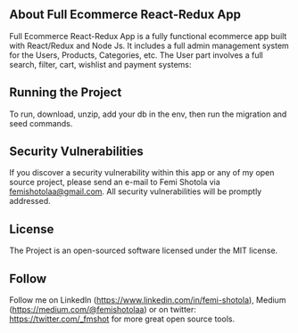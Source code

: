 ## About Full Ecommerce React-Redux App
Full Ecommerce React-Redux App is a fully functional ecommerce app built with React/Redux and Node Js. It includes a full admin management system for the Users, Products, Categories, etc. The User part involves a full search, filter, cart, wishlist and payment systems:

## Running the Project
To run, download, unzip, add your db in the env, then run the migration and seed commands.

## Security Vulnerabilities
If you discover a security vulnerability within this app or any of my open source project, please send an e-mail to Femi Shotola via femishotolaa@gmail.com. All security vulnerabilities will be promptly addressed.

## License
The Project is an open-sourced software licensed under the MIT license.

## Follow
Follow me on LinkedIn (https://www.linkedin.com/in/femi-shotola), Medium (https://medium.com/@femishotolaa) or on twitter: https://twitter.com/_fmshot for more great open source tools.

